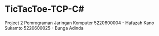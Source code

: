 # TicTacToe-TCP-C#

Project 2 Pemrograman Jaringan Komputer
5220600004 - Hafazah Kano Sukamto
5220600025 - Bunga Adinda
